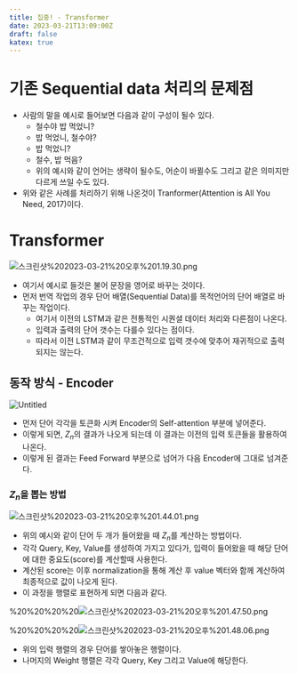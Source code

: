 ```yaml
---
title: 집중! - Transformer
date: 2023-03-21T13:09:00Z
draft: false
katex: true
---
```


# 기존 Sequential data 처리의 문제점

- 사람의 말을 예시로 들어보면 다음과 같이 구성이 될수 있다.
    - 철수야 밥 먹었니?
    - 밥 먹었니, 철수야?
    - 밥 먹었니?
    - 철수, 밥 먹음?
    - 위의 예시와 같이 언어는 생략이 될수도, 어순이 바뀔수도 그리고 같은 의미지만 다르게 쓰일 수도 있다.
- 위와 같은 사례를 처리하기 위해 나온것이 Tranformer(Attention is All You Need, 2017)이다.

# Transformer

![스크린샷%202023-03-21%20오후%201.19.30.png](/집중!%20-%20Transformer%206f10f5cd39624b48877c4260cdb4a710/%E1%84%89%E1%85%B3%E1%84%8F%E1%85%B3%E1%84%85%E1%85%B5%E1%86%AB%E1%84%89%E1%85%A3%E1%86%BA_2023-03-21_%E1%84%8B%E1%85%A9%E1%84%92%E1%85%AE_1.19.30.png)

- 여기서 예시로 들것은 불어 문장을 영어로 바꾸는 것이다.
- 먼저 번역 작업의 경우 단어 배열(Sequential Data)를 목적언어의 단어 배열로 바꾸는 작업이다.
    - 여기서 이전의 LSTM과 같은 전통적인 시퀀셜 데이터 처리와 다른점이 나온다.
    - 입력과 출력의 단어 갯수는 다를수 있다는 점이다.
    - 따라서 이전 LSTM과 같이 무조건적으로 입력 갯수에 맞추어 재귀적으로 출력되지는 않는다.

## 동작 방식 - Encoder

![Untitled](/집중!%20-%20Transformer%206f10f5cd39624b48877c4260cdb4a710/Untitled.png)

- 먼저 단어 각각을 토큰화 시켜 Encoder의 Self-attention 부분에 넣어준다.
- 이렇게 되면, $Z_n$의 결과가 나오게 되는데 이 결과는 이전의 입력 토큰들을 활용하여 나온다.
- 이렇게 된 결과는 Feed Forward 부분으로 넘어가 다음 Encoder에 그대로 넘겨준다.

### $Z_n$을 뽑는 방법

![스크린샷%202023-03-21%20오후%201.44.01.png](/집중!%20-%20Transformer%206f10f5cd39624b48877c4260cdb4a710/%E1%84%89%E1%85%B3%E1%84%8F%E1%85%B3%E1%84%85%E1%85%B5%E1%86%AB%E1%84%89%E1%85%A3%E1%86%BA_2023-03-21_%E1%84%8B%E1%85%A9%E1%84%92%E1%85%AE_1.44.01.png)

- 위의 예시와 같이 단어 두 개가 들어왔을 때 $Z_n$를 계산하는 방법이다.
- 각각 Query, Key, Value를 생성하여 가지고 있다가, 입력이 들어왔을 때 해당 단어에 대한 중요도(score)를 계산할때 사용한다.
- 계산된 score는 이후 normalization을 통해 계산 후 value 벡터와 함께 계산하여 최종적으로 값이 나오게 된다.
- 이 과정을 행렬로 표현하게 되면 다음과 같다.
    
%20%20%20%20![스크린샷%202023-03-21%20오후%201.47.50.png](/집중!%20-%20Transformer%206f10f5cd39624b48877c4260cdb4a710/%E1%84%89%E1%85%B3%E1%84%8F%E1%85%B3%E1%84%85%E1%85%B5%E1%86%AB%E1%84%89%E1%85%A3%E1%86%BA_2023-03-21_%E1%84%8B%E1%85%A9%E1%84%92%E1%85%AE_1.47.50.png)
    
%20%20%20%20![스크린샷%202023-03-21%20오후%201.48.06.png](/집중!%20-%20Transformer%206f10f5cd39624b48877c4260cdb4a710/%E1%84%89%E1%85%B3%E1%84%8F%E1%85%B3%E1%84%85%E1%85%B5%E1%86%AB%E1%84%89%E1%85%A3%E1%86%BA_2023-03-21_%E1%84%8B%E1%85%A9%E1%84%92%E1%85%AE_1.48.06.png)
    
- 위의 입력 행렬의 경우 단어를 쌓아놓은 행렬이다.
- 나머지의 Weight 행렬은 각각 Query, Key 그리고 Value에 해당한다.
